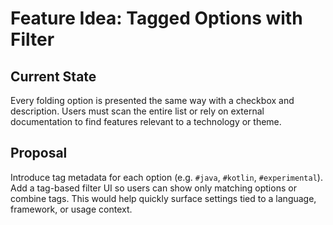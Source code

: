 # Feature Idea: Tagged Options with Filter

## Current State
Every folding option is presented the same way with a checkbox and description.
Users must scan the entire list or rely on external documentation to find features relevant to a technology or theme.

## Proposal
Introduce tag metadata for each option (e.g. `#java`, `#kotlin`, `#experimental`).
Add a tag-based filter UI so users can show only matching options or combine tags.
This would help quickly surface settings tied to a language, framework, or usage context.
